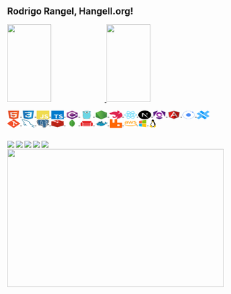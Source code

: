 ## Rodrigo Rangel, Hangell.org!

<div>
  <a href="https://github.com/hangell">
  <img height="180em" width="45%" src="https://github-readme-stats.vercel.app/api?username=Hangell&show_icons=true&include_all_commits=true&count_private=true"/>
  <img height="180em" width="45%" src="https://github-readme-stats.vercel.app/api/top-langs/?username=Hangell&layout=compact&langs_count=7"/>
</div>

<div style="display: inline_block"><br>
  <img align="center" alt="HTML" height="20" width="30" src="https://raw.githubusercontent.com/devicons/devicon/master/icons/html5/html5-original.svg">
  <img align="center" alt="CSS3"  height="20" width="30"  src="https://raw.githubusercontent.com/devicons/devicon/master/icons/css3/css3-original.svg" />  
  <img align="center" alt="Javascript" height="20" width="30" src="https://raw.githubusercontent.com/devicons/devicon/master/icons/javascript/javascript-plain.svg">
  <img align="center" alt="Typescript" height="20" width="30" src="https://raw.githubusercontent.com/devicons/devicon/master/icons/typescript/typescript-plain.svg">
  <img align="center" alt="C#" height="20" width="30" src="https://raw.githubusercontent.com/devicons/devicon/master/icons/csharp/csharp-original.svg">
  <img align="center" alt="Go" height="20" width="30" src="https://raw.githubusercontent.com/devicons/devicon/master/icons/go/go-original.svg">
  <img align="center" alt="Node" height="20" width="30" src="https://raw.githubusercontent.com/devicons/devicon/master/icons/nodejs/nodejs-original.svg">
  <img align="center" alt="Nest" height="20" width="30" src="https://raw.githubusercontent.com/devicons/devicon/master/icons/nestjs/nestjs-original.svg">
  <img align="center" alt="React" height="20" width="30" src="https://raw.githubusercontent.com/devicons/devicon/master/icons/react/react-original.svg">
  <img align="center" alt="Next" height="20" width="30" src="https://raw.githubusercontent.com/devicons/devicon/master/icons/nextjs/nextjs-original.svg">
  <img align="center" alt="Redux" height="20" width="30" src="https://raw.githubusercontent.com/devicons/devicon/master/icons/ngrx/ngrx-original.svg">
  <img align="center" alt="Angular" height="20" width="30" src="https://raw.githubusercontent.com/devicons/devicon/master/icons/angularjs/angularjs-original.svg">
  <img align="center" alt="Ionic" height="20" width="30" src="https://raw.githubusercontent.com/devicons/devicon/master/icons/ionic/ionic-original.svg">
  <img align="center" alt="Capacitor" height="20" width="30" src="https://raw.githubusercontent.com/devicons/devicon/master/icons/capacitor/capacitor-original.svg">
  <img align="center" alt="Git" height="20" width="30" src="https://raw.githubusercontent.com/devicons/devicon/master/icons/git/git-original.svg">
  <img align="center" alt="Mysql" height="20" width="30" src="https://raw.githubusercontent.com/devicons/devicon/master/icons/mysql/mysql-original.svg">  
  <img align="center" alt="Postgres" height="20" width="30" src="https://raw.githubusercontent.com/devicons/devicon/master/icons/postgresql/postgresql-original.svg">
  <img align="center" alt="Redis" height="20" width="30" src="https://raw.githubusercontent.com/devicons/devicon/master/icons/redis/redis-original.svg">
  <img align="center" alt="MongoDb" height="20" width="30" src="https://raw.githubusercontent.com/devicons/devicon/master/icons/mongodb/mongodb-original.svg">
  <img align="center" alt="CouchDB" height="20" width="30" src="https://raw.githubusercontent.com/devicons/devicon/master/icons/couchdb/couchdb-original.svg">
  <img align="center" alt="Docker" height="20" width="30" src="https://raw.githubusercontent.com/devicons/devicon/master/icons/docker/docker-original.svg">
  <img align="center" alt="RabbitMQ" height="20" width="30" src="https://raw.githubusercontent.com/devicons/devicon/master/icons/rabbitmq/rabbitmq-original.svg">
  <img align="center" alt="Aws" height="20" width="30" src="https://raw.githubusercontent.com/devicons/devicon/master/icons/amazonwebservices/amazonwebservices-plain-wordmark.svg">
  <img align="center" alt="Windows" height="20" width="20" src="icons/win.png">
  <img align="center" alt="Linux" height="20" width="20" src="icons/linux.png">
</div>

##

<div> 
  <a href="https://hangell.org" target="_blank"><img src="https://img.shields.io/badge/website-000000?style=for-the-badge&logo=About.me&logoColor=white" target="_blank"></a> 
  <a href="https://play.google.com/store/apps/dev?id=5606456325281613718" target="_blank"><img src="https://img.shields.io/badge/Google_Play-414141?style=for-the-badge&logo=google-play&logoColor=white" target="_blank"></a>
  <a href="https://www.youtube.com/channel/UC8_zG7RFM2aMhI-p-6zmixw" target="_blank"><img src="https://img.shields.io/badge/YouTube-FF0000?style=for-the-badge&logo=youtube&logoColor=white" target="_blank"></a>
  <a href="https://www.facebook.com/hangell.org" target="_blank"><img src="	https://img.shields.io/badge/Facebook-1877F2?style=for-the-badge&logo=facebook&logoColor=white" target="_blank"></a>
  <a href="https://www.linkedin.com/in/rodrigo-rangel-a80810170" target="_blank"><img src="https://img.shields.io/badge/-LinkedIn-%230077B5?style=for-the-badge&logo=linkedin&logoColor=white" target="_blank"></a> 
  

  <img src="gif/hangell.gif" width="100%" height="320">

</div>
